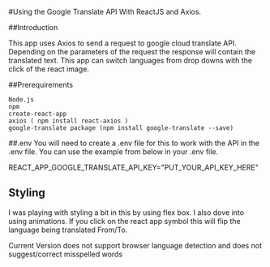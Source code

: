 #Using the Google Translate API With ReactJS and Axios.

##Introduction

This app uses Axios to send a request to google cloud translate API.
Depending on the parameters of the request the response will contain the translated text.
This app can switch languages from drop downs with the click of the react image.

##Prerequirements
```
Node.js
npm 
create-react-app
axios ( npm install react-axios )
google-translate package (npm install google-translate --save)
```


##.env
You will need to create a .env file for this  to work  with the API in the .env file.
You can use the example from below in your .env file.


REACT_APP_GOOGLE_TRANSLATE_API_KEY="PUT_YOUR_API_KEY_HERE"

## Styling
I was playing with styling a bit in this by using flex box. I also dove into using animations.
If you click on the react app symbol this will flip the language being translated From/To.


Current Version does not support browser language detection and does not suggest/correct misspelled words

